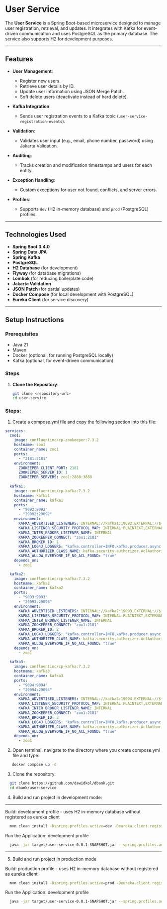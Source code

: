 # User Service

The **User Service** is a Spring Boot-based microservice designed to manage user registration, retrieval, and updates. It integrates with Kafka for event-driven communication and uses PostgreSQL as the primary database. The service also supports H2 for development purposes.

---

## Features

- **User Management**:
    - Register new users.
    - Retrieve user details by ID.
    - Update user information using JSON Merge Patch.
    - Soft delete users (deactivate instead of hard delete).

- **Kafka Integration**:
    - Sends user registration events to a Kafka topic (`user-service-registration-events`).

- **Validation**:
    - Validates user input (e.g., email, phone number, password) using Jakarta Validation.

- **Auditing**:
    - Tracks creation and modification timestamps and users for each entity.

- **Exception Handling**:
    - Custom exceptions for user not found, conflicts, and server errors.

- **Profiles**:
    - Supports `dev` (H2 in-memory database) and `prod` (PostgreSQL) profiles.

---

## Technologies Used

- **Spring Boot 3.4.0**
- **Spring Data JPA**
- **Spring Kafka**
- **PostgreSQL**
- **H2 Database** (for development)
- **Flyway** (for database migrations)
- **Lombok** (for reducing boilerplate code)
- **Jakarta Validation**
- **JSON Patch** (for partial updates)
- **Docker Compose** (for local development with PostgreSQL)
- **Eureka Client** (for service discovery)

---

## Setup Instructions

### Prerequisites

- Java 21
- Maven
- Docker (optional, for running PostgreSQL locally)
- Kafka (optional, for event-driven communication)

### Steps

1. **Clone the Repository**:
   ```bash
   git clone <repository-url>
   cd user-service
### Steps:
1. Create a compose.yml file and copy the following section into this file:
```yml
services:
  zoo1:
    image: confluentinc/cp-zookeeper:7.3.2
    hostname: zoo1
    container_name: zoo1
    ports:
      - "2181:2181"
    environment:
      ZOOKEEPER_CLIENT_PORT: 2181
      ZOOKEEPER_SERVER_ID: 1
      ZOOKEEPER_SERVERS: zoo1:2888:3888 
        
  kafka1:
    image: confluentinc/cp-kafka:7.3.2
    hostname: kafka1
    container_name: kafka1
    ports:
      - "9092:9092"
      - "29092:29092"
    environment:
      KAFKA_ADVERTISED_LISTENERS: INTERNAL://kafka1:19092,EXTERNAL://${DOCKER_HOST_IP:-127.0.0.1}:9092,DOCKER://host.docker.internal:29092
      KAFKA_LISTENER_SECURITY_PROTOCOL_MAP: INTERNAL:PLAINTEXT,EXTERNAL:PLAINTEXT,DOCKER:PLAINTEXT
      KAFKA_INTER_BROKER_LISTENER_NAME: INTERNAL
      KAFKA_ZOOKEEPER_CONNECT: "zoo1:2181"
      KAFKA_BROKER_ID: 1
      KAFKA_LOG4J_LOGGERS: "kafka.controller=INFO,kafka.producer.async.DefaultEventHandler=INFO,state.change.logger=INFO"
      KAFKA_AUTHORIZER_CLASS_NAME: kafka.security.authorizer.AclAuthorizer
      KAFKA_ALLOW_EVERYONE_IF_NO_ACL_FOUND: "true"
    depends_on:
      - zoo1

  kafka2:
    image: confluentinc/cp-kafka:7.3.2
    hostname: kafka2
    container_name: kafka2
    ports:
      - "9093:9093"
      - "29093:29093"
    environment:
      KAFKA_ADVERTISED_LISTENERS: INTERNAL://kafka2:19093,EXTERNAL://${DOCKER_HOST_IP:-127.0.0.1}:9093,DOCKER://host.docker.internal:29093
      KAFKA_LISTENER_SECURITY_PROTOCOL_MAP: INTERNAL:PLAINTEXT,EXTERNAL:PLAINTEXT,DOCKER:PLAINTEXT
      KAFKA_INTER_BROKER_LISTENER_NAME: INTERNAL
      KAFKA_ZOOKEEPER_CONNECT: "zoo1:2181"
      KAFKA_BROKER_ID: 2
      KAFKA_LOG4J_LOGGERS: "kafka.controller=INFO,kafka.producer.async.DefaultEventHandler=INFO,state.change.logger=INFO"
      KAFKA_AUTHORIZER_CLASS_NAME: kafka.security.authorizer.AclAuthorizer
      KAFKA_ALLOW_EVERYONE_IF_NO_ACL_FOUND: "true"
    depends_on:
      - zoo1
        
  kafka3:
    image: confluentinc/cp-kafka:7.3.2
    hostname: kafka3
    container_name: kafka3
    ports:
      - "9094:9094"
      - "29094:29094"
    environment:
      KAFKA_ADVERTISED_LISTENERS: INTERNAL://kafka3:19094,EXTERNAL://${DOCKER_HOST_IP:-127.0.0.1}:9094,DOCKER://host.docker.internal:29094
      KAFKA_LISTENER_SECURITY_PROTOCOL_MAP: INTERNAL:PLAINTEXT,EXTERNAL:PLAINTEXT,DOCKER:PLAINTEXT
      KAFKA_INTER_BROKER_LISTENER_NAME: INTERNAL
      KAFKA_ZOOKEEPER_CONNECT: "zoo1:2181"
      KAFKA_BROKER_ID: 3
      KAFKA_LOG4J_LOGGERS: "kafka.controller=INFO,kafka.producer.async.DefaultEventHandler=INFO,state.change.logger=INFO"
      KAFKA_AUTHORIZER_CLASS_NAME: kafka.security.authorizer.AclAuthorizer
      KAFKA_ALLOW_EVERYONE_IF_NO_ACL_FOUND: "true"
    depends_on:
      - zoo1
```
2. Open terminal, navigate to the directory where you create compose.yml file and type:
```bash
   docker compose up -d
```
3. Clone the repository:
```bash
  git clone https://github.com/dawidkol/dbank.git
  cd dbank/user-service
```
4. Build and run project in development mode:
---
 Build: development profile - uses H2 in-memory database without registered as eureka client
```bash
  mvn clean install -Dspring.profiles.active=dev -Deureka.client.register-with-eureka=false
```
Run the Application: development profile
```bash
  java -jar target/user-service-0.0.1-SNAPSHOT.jar --spring.profiles.active=dev --eureka.client.register-with-eureka=false
```
---
5. Build and run project in production mode

 Build: production profile - uses H2 in-memory database without registered as eureka client
```bash
  mvn clean install -Dspring.profiles.active=prod -Deureka.client.register-with-eureka=false
```
 Run the Application: development profile
```bash
  java -jar target/user-service-0.0.1-SNAPSHOT.jar --spring.profiles.active=prod --eureka.client.register-with-eureka=false
```


[//]: # ()
[//]: # (- **For production** &#40;uses PostgreSQL&#41;)

[//]: # (```bash)

[//]: # (mvn spring-boot:run -Dspring.profiles.active=prod -Dspring.datasource.username=admin -Dspring.datasource.password=password)

[//]: # (```)